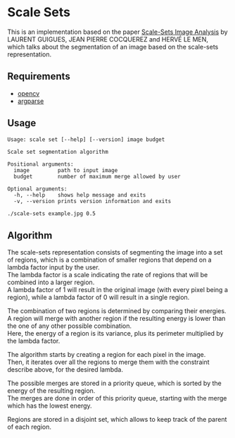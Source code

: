# Scale Sets

This is an implementation based on the paper
[Scale-Sets Image Analysis](https://www.hds.utc.fr/~cocquere/dokuwiki/_media/fr/scale-sets_ijcv06.pdf)
by LAURENT GUIGUES, JEAN PIERRE COCQUEREZ and HERVÉ LE MEN,  
which talks about the segmentation of an image based on the scale-sets representation.

## Requirements

- [opencv](https://docs.opencv.org/4.7.0/d7/d9f/tutorial_linux_install.html)
- [argparse](https://github.com/p-ranav/argparse#building-installing-and-testing)

## Usage

```
Usage: scale set [--help] [--version] image budget

Scale set segmentation algorithm

Positional arguments:
  image         path to input image 
  budget        number of maximum merge allowed by user 

Optional arguments:
  -h, --help    shows help message and exits 
  -v, --version prints version information and exits 
```

```bash
./scale-sets example.jpg 0.5
```

## Algorithm

The scale-sets representation consists of segmenting the image into a set of regions,
which is a combination of smaller regions that depend on a lambda factor input by the user.  
The lambda factor is a scale indicating the rate of regions that will be combined into a larger region.  
A lambda factor of 1 will result in the original image (with every pixel being a region),
while a lambda factor of 0 will result in a single region.

The combination of two regions is determined by comparing their energies.  
A region will merge with another region if the resulting energy is lower than the one of any other possible
combination.  
Here, the energy of a region is its variance, plus its perimeter multiplied by the lambda factor.

The algorithm starts by creating a region for each pixel in the image.  
Then, it iterates over all the regions to merge them with the constraint describe above, for the desired lambda.

The possible merges are stored in a priority queue, which is sorted by the energy of the resulting region.  
The merges are done in order of this priority queue, starting with the merge which has the lowest energy.

Regions are stored in a disjoint set, which allows to keep track of the parent of each region.
